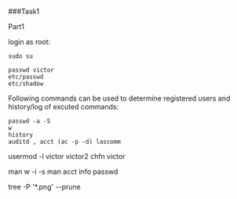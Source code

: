 ###Task1

Part1

login as root:
```
sudo su
```
```
passwd victor
etc/passwd
etc/shadow
```
Following commands can be used to determine registered
users and history/log of excuted commands:
```
passwd -a -S
w
history
auditd , acct (ac -p -d) lascomm
```

usermod -l victor victor2
chfn victor

man w -i -s
man acct
info passwd 


tree -P '*.png' --prune

